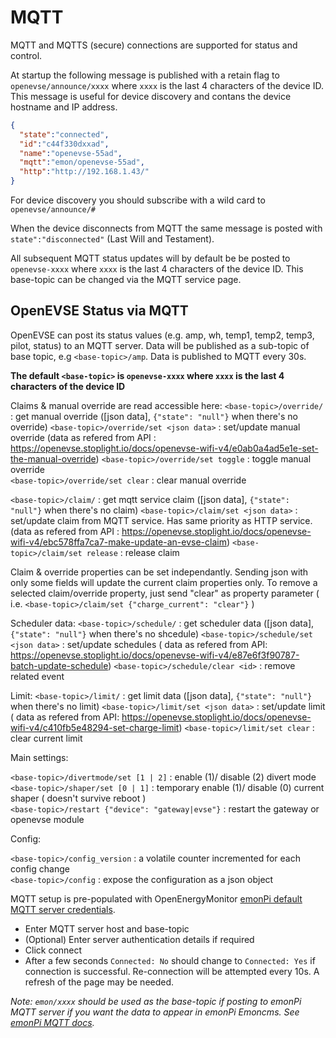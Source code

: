 # MQTT

MQTT and MQTTS (secure) connections are supported for status and control.

At startup the following message is published with a retain flag to `openevse/announce/xxxx` where `xxxx` is the last 4 characters of the device ID. This message is useful for device discovery and contans the device hostname and IP address.

```json
{
  "state":"connected",
  "id":"c44f330dxxad",
  "name":"openevse-55ad",
  "mqtt":"emon/openevse-55ad",
  "http":"http://192.168.1.43/"
}
```

For device discovery you should subscribe with a wild card to `openevse/announce/#`

When the device disconnects from MQTT the same message is posted with `state":"disconnected"` (Last Will and Testament).

All subsequent MQTT status updates will by default be be posted to `openevse-xxxx` where `xxxx` is the last 4 characters of the device ID. This base-topic can be changed via the MQTT service page.

## OpenEVSE Status via MQTT

OpenEVSE can post its status values (e.g. amp, wh, temp1, temp2, temp3, pilot, status) to an MQTT server. Data will be published as a sub-topic of base topic, e.g `<base-topic>/amp`. Data is published to MQTT every 30s.

**The default `<base-topic>` is `openevse-xxxx` where `xxxx` is the last 4 characters of the device ID**

Claims & manual override are read accessible here:
`<base-topic>/override/`                    : get manual override ([json data], `{"state": "null"}` when there's no override)
`<base-topic>/override/set <json data>`     : set/update manual override (data as refered from API : <https://openevse.stoplight.io/docs/openevse-wifi-v4/e0ab0a4ad5e1e-set-the-manual-override>)
`<base-topic>/override/set toggle`          : toggle manual override  
`<base-topic>/override/set clear`           : clear manual override  

`<base-topic>/claim/`                       : get mqtt service claim ([json data], `{"state": "null"}` when there's no claim)
`<base-topic>/claim/set <json data>`        : set/update claim from MQTT service. Has same priority as HTTP service. (data as refered from API : <https://openevse.stoplight.io/docs/openevse-wifi-v4/ebc578ffa7ca7-make-update-an-evse-claim>)
`<base-topic>/claim/set release`            : release claim  

Claim & override properties can be set independantly. Sending json with only some fields will update the current claim properties only.
To remove a selected claim/override property, just send "clear" as property parameter  ( i.e. `<base-topic>/claim/set {"charge_current": "clear"}` )

Scheduler data:
`<base-topic>/schedule/`                    : get scheduler data ([json data], `{"state": "null"}` when there's no shcedule)
`<base-topic>/schedule/set <json data>`     : set/update schedules ( data as refered from API: <https://openevse.stoplight.io/docs/openevse-wifi-v4/e87e6f3f90787-batch-update-schedule>)
`<base-topic>/schedule/clear <id>`          : remove related event

Limit:
`<base-topic>/limit/`                       : get limit data ([json data], `{"state": "null"}` when there's no limit)
`<base-topic>/limit/set <json data>`        : set/update limit ( data as refered from API: <https://openevse.stoplight.io/docs/openevse-wifi-v4/c410fb5e48294-set-charge-limit>)
`<base-topic>/limit/set clear`              : clear current limit

Main settings:

`<base-topic>/divertmode/set [1 | 2]`       : enable (1)/ disable (2) divert mode  
`<base-topic>/shaper/set [0 | 1]`           : temporary enable (1)/ disable (0) current shaper ( doesn't survive reboot )  
`<base-topic>/restart {"device": "gateway|evse"}` : restart the gateway or openevse module

Config:

`<base-topic>/config_version`               : a volatile counter incremented for each config change  
`<base-topic>/config`                       : expose the configuration as a json object

MQTT setup is pre-populated with OpenEnergyMonitor [emonPi default MQTT server credentials](https://guide.openenergymonitor.org/technical/credentials/#mqtt).

* Enter MQTT server host and base-topic
* (Optional) Enter server authentication details if required
* Click connect
* After a few seconds `Connected: No` should change to `Connected: Yes` if connection is successful. Re-connection will be attempted every 10s. A refresh of the page may be needed.

*Note: `emon/xxxx` should be used as the base-topic if posting to emonPi MQTT server if you want the data to appear in emonPi Emoncms. See [emonPi MQTT docs](https://guide.openenergymonitor.org/technical/mqtt/).*
